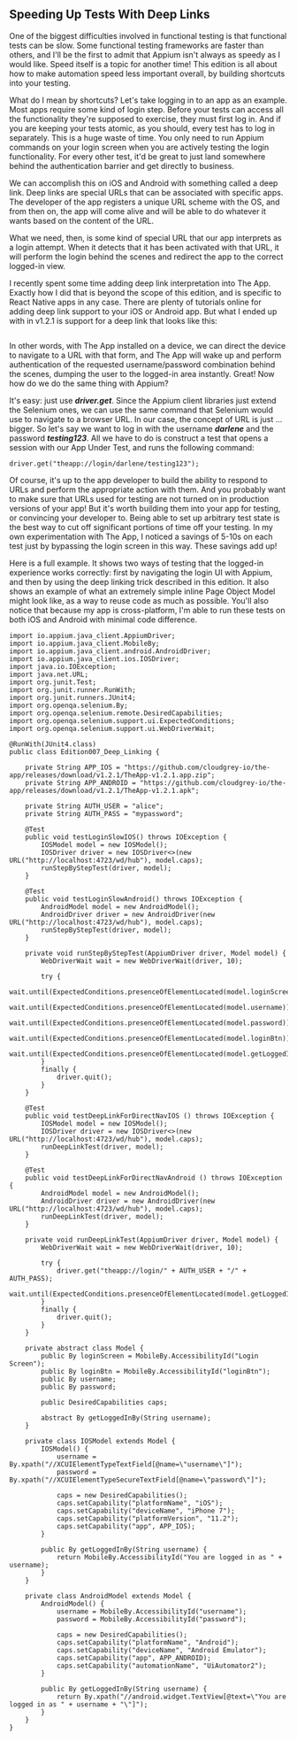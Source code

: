 ## Speeding Up Tests With Deep Links

One of the biggest difficulties involved in functional testing is that functional tests can be slow. Some functional testing frameworks are faster than others, and I'll be the first to admit that Appium isn't always as speedy as I would like. Speed itself is a topic for another time! This edition is all about how to make automation speed less important overall, by building shortcuts into your testing.

What do I mean by shortcuts? Let's take logging in to an app as an example. Most apps require some kind of login step. Before your tests can access all the functionality they're supposed to exercise, they must first log in. And if you are keeping your tests atomic, as you should, every test has to log in separately. This is a huge waste of time. You only need to run Appium commands on your login screen when you are actively testing the login functionality. For every other test, it'd be great to just land somewhere behind the authentication barrier and get directly to business.

We can accomplish this on iOS and Android with something called a deep link. Deep links are special URLs that can be associated with specific apps. The developer of the app registers a unique URL scheme with the OS, and from then on, the app will come alive and will be able to do whatever it wants based on the content of the URL.

What we need, then, is some kind of special URL that our app interprets as a login attempt. When it detects that it has been activated with that URL, it will perform the login behind the scenes and redirect the app to the correct logged-in view.

I recently spent some time adding deep link interpretation into The App. Exactly how I did that is beyond the scope of this edition, and is specific to React Native apps in any case. There are plenty of tutorials online for adding deep link support to your iOS or Android app. But what I ended up with in v1.2.1 is support for a deep link that looks like this:
```theapp://login/<username>/<password>
```

In other words, with The App installed on a device, we can direct the device to navigate to a URL with that form, and The App will wake up and perform authentication of the requested username/password combination behind the scenes, dumping the user to the logged-in area instantly. Great! Now how do we do the same thing with Appium?

It's easy: just use ***driver.get***. Since the Appium client libraries just extend the Selenium ones, we can use the same command that Selenium would use to navigate to a browser URL. In our case, the concept of URL is just ... bigger. So let's say we want to log in with the username ***darlene*** and the password ***testing123***. All we have to do is construct a test that opens a session with our App Under Test, and runs the following command:
```
driver.get("theapp://login/darlene/testing123");
```

Of course, it's up to the app developer to build the ability to respond to URLs and perform the appropriate action with them. And you probably want to make sure that URLs used for testing are not turned on in production versions of your app! But it's worth building them into your app for testing, or convincing your developer to. Being able to set up arbitrary test state is the best way to cut off significant portions of time off your testing. In my own experimentation with The App, I noticed a savings of 5-10s on each test just by bypassing the login screen in this way. These savings add up!

Here is a full example. It shows two ways of testing that the logged-in experience works correctly: first by navigating the login UI with Appium, and then by using the deep linking trick described in this edition. It also shows an example of what an extremely simple inline Page Object Model might look like, as a way to reuse code as much as possible. You'll also notice that because my app is cross-platform, I'm able to run these tests on both iOS and Android with minimal code difference.
```
import io.appium.java_client.AppiumDriver;
import io.appium.java_client.MobileBy;
import io.appium.java_client.android.AndroidDriver;
import io.appium.java_client.ios.IOSDriver;
import java.io.IOException;
import java.net.URL;
import org.junit.Test;
import org.junit.runner.RunWith;
import org.junit.runners.JUnit4;
import org.openqa.selenium.By;
import org.openqa.selenium.remote.DesiredCapabilities;
import org.openqa.selenium.support.ui.ExpectedConditions;
import org.openqa.selenium.support.ui.WebDriverWait;

@RunWith(JUnit4.class)
public class Edition007_Deep_Linking {

    private String APP_IOS = "https://github.com/cloudgrey-io/the-app/releases/download/v1.2.1/TheApp-v1.2.1.app.zip";
    private String APP_ANDROID = "https://github.com/cloudgrey-io/the-app/releases/download/v1.2.1/TheApp-v1.2.1.apk";

    private String AUTH_USER = "alice";
    private String AUTH_PASS = "mypassword";

    @Test
    public void testLoginSlowIOS() throws IOException {
        IOSModel model = new IOSModel();
        IOSDriver driver = new IOSDriver<>(new URL("http://localhost:4723/wd/hub"), model.caps);
        runStepByStepTest(driver, model);
    }

    @Test
    public void testLoginSlowAndroid() throws IOException {
        AndroidModel model = new AndroidModel();
        AndroidDriver driver = new AndroidDriver(new URL("http://localhost:4723/wd/hub"), model.caps);
        runStepByStepTest(driver, model);
    }

    private void runStepByStepTest(AppiumDriver driver, Model model) {
        WebDriverWait wait = new WebDriverWait(driver, 10);

        try {
            wait.until(ExpectedConditions.presenceOfElementLocated(model.loginScreen)).click();
            wait.until(ExpectedConditions.presenceOfElementLocated(model.username)).sendKeys(AUTH_USER);
            wait.until(ExpectedConditions.presenceOfElementLocated(model.password)).sendKeys(AUTH_PASS);
            wait.until(ExpectedConditions.presenceOfElementLocated(model.loginBtn)).click();
            wait.until(ExpectedConditions.presenceOfElementLocated(model.getLoggedInBy(AUTH_USER)));
        }
        finally {
            driver.quit();
        }
    }

    @Test
    public void testDeepLinkForDirectNavIOS () throws IOException {
        IOSModel model = new IOSModel();
        IOSDriver driver = new IOSDriver<>(new URL("http://localhost:4723/wd/hub"), model.caps);
        runDeepLinkTest(driver, model);
    }

    @Test
    public void testDeepLinkForDirectNavAndroid () throws IOException {
        AndroidModel model = new AndroidModel();
        AndroidDriver driver = new AndroidDriver(new URL("http://localhost:4723/wd/hub"), model.caps);
        runDeepLinkTest(driver, model);
    }

    private void runDeepLinkTest(AppiumDriver driver, Model model) {
        WebDriverWait wait = new WebDriverWait(driver, 10);

        try {
            driver.get("theapp://login/" + AUTH_USER + "/" + AUTH_PASS);
            wait.until(ExpectedConditions.presenceOfElementLocated(model.getLoggedInBy(AUTH_USER)));
        }
        finally {
            driver.quit();
        }
    }

    private abstract class Model {
        public By loginScreen = MobileBy.AccessibilityId("Login Screen");
        public By loginBtn = MobileBy.AccessibilityId("loginBtn");
        public By username;
        public By password;

        public DesiredCapabilities caps;

        abstract By getLoggedInBy(String username);
    }

    private class IOSModel extends Model {
        IOSModel() {
            username = By.xpath("//XCUIElementTypeTextField[@name=\"username\"]");
            password = By.xpath("//XCUIElementTypeSecureTextField[@name=\"password\"]");

            caps = new DesiredCapabilities();
            caps.setCapability("platformName", "iOS");
            caps.setCapability("deviceName", "iPhone 7");
            caps.setCapability("platformVersion", "11.2");
            caps.setCapability("app", APP_IOS);
        }

        public By getLoggedInBy(String username) {
            return MobileBy.AccessibilityId("You are logged in as " + username);
        }
    }

    private class AndroidModel extends Model {
        AndroidModel() {
            username = MobileBy.AccessibilityId("username");
            password = MobileBy.AccessibilityId("password");

            caps = new DesiredCapabilities();
            caps.setCapability("platformName", "Android");
            caps.setCapability("deviceName", "Android Emulator");
            caps.setCapability("app", APP_ANDROID);
            caps.setCapability("automationName", "UiAutomator2");
        }

        public By getLoggedInBy(String username) {
            return By.xpath("//android.widget.TextView[@text=\"You are logged in as " + username + "\"]");
        }
    }
}
```